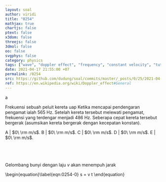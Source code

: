 ```yaml
---
layout: soal
author: viridi
title: "0254"
mathjax: true
chartjs: false
ptext: false
x3dom: false
threejs: false
3dmol: false
oo: false
svgphys: false
category: physics
tags: ["wave", "doppler effect", "frequency", "constant velocity", "tutorial-6", "fi1202", "2020-2"]
date: 2021-04-17 21:55:00 +07
permalink: /0254
src: https://github.com/dudung/soal/commits/master/_posts/0/25/2021-04-17-elementary-physics-tutorial-6-4.md
ref: https://en.wikipedia.org/wiki/Doppler_effect#General
---
```

a

Frekuensi sebuah peluit kereta uap Ketika mencapai pendengaran pengamat ialah 565 Hz. Setelah kereta tersebut melewati pengamat, frekuensi yang terdengar menjadi 486 Hz. Seberapa cepat kereta tersebut bergerak (asumsikan kereta bergerak dengan kecepatan konstan).

A | $0\ \rm m/s$.
B | $0\ \rm m/s$.
C | $0\ \rm m/s$.
D | $0\ \rm m/s$.
E | $0\ \rm m/s$.


## &nbsp;
Gelombang bunyi dengan laju $v$ akan menempuh jarak

\begin{equation}\label{eqn:0254-0}
s = v t
\end{equation}
